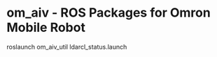 # om_aiv - ROS Packages for Omron Mobile Robot

<!-- rosrun om_aiv_util ld_status_publisher.py -->

roslaunch om_aiv_util ldarcl_status.launch
